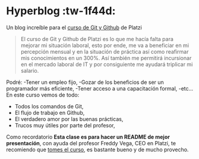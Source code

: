 # Hyperblog :tw-1f44d:

Un blog increíble para el [curso de Git y Github](https://platzi.com/cursos/git-github/ "curso de Git y Github") de Platzi 

> El curso de Git y Github de Platzi es lo que me hacía falta para mejorar mi situación laboral, esto por ende, me va a beneficiar en mi percepción mensual y en la situación de práctica así como reafirmar mis conocimientos en un 300%. Así también me permitirá incursionar en el mercado laboral de IT y por consiguiente me ayudará triplicar mi salario.

Podré:
-Tener un empleo fijo,
-Gozar de los beneficios de ser un programador más eficiente,
-Tener acceso a una capacitación formal,
-etc...
En este curso vemos de todo:
* Todos los comandos de Git,
* El flujo de trabajo en Github,
* El verdadero amor por las buenas prácticas,
* Trucos muy útiles por parte del profesor,

Como recordatorio **Esta clase es para hacer un README de mejor presentación**, con ayuda del profesor Freddy Vega, CEO en Platzi, te recomiendo que [tomes el curso](https://platzi.com/cursos/git-github/ "tomes el curso"), es bastante bueno y de mucho provecho.
